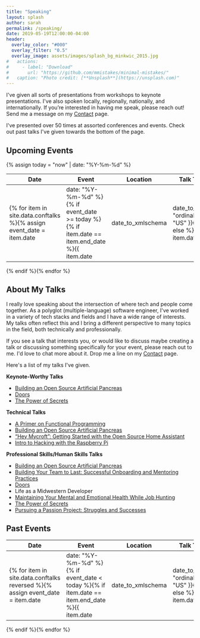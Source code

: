 ```yaml
---
title: "Speaking"
layout: splash
author: sarah
permalink: /speaking/
date: 2019-05-19T12:00:00-04:00
header:
  overlay_color: "#000"
  overlay_filter: "0.5"
  overlay_image: assets/images/splash_bg_minkwic_2015.jpg
#   actions:
#     - label: "Download"
#       url: "https://github.com/mmistakes/minimal-mistakes/"
#   caption: "Photo credit: [**Unsplash**](https://unsplash.com)"
---
```


I've given all sorts of presentations from workshops to keynote presentations. I've also spoken locally, regionally, 
nationally, and internationally. If you’re interested in having me speak, please reach out! Send me a message on my 
[Contact](contact/) page.

I've presented over 50 times at assorted conferences and events. Check out past talks I've given towards the bottom of the page.

## Upcoming Events

{% assign today = "now" | date: "%Y-%m-%d" %}

| Date | Event | Location | Talk Type | Talk Title | 
|------|-------|----------|-----------|------------|
{% for item in site.data.conftalks %}{% assign event_date = item.date | date: "%Y-%m-%d" %}{% if event_date >= today %}{% if item.date == item.end_date %}{{ item.date | date_to_xmlschema | date_to_string: "ordinal", "US" }}{% else %}{{ item.date | date_to_xmlschema | date_to_string: "ordinal", "US" }} - {{ item.end_date | date_to_xmlschema | date_to_string: "ordinal", "US" }}{% endif %} | {% if item.event_url %}<a href="{{ item.event_url}}" target="_blank">{{ item.event }}</a>{% else %}{{ item.event }}{% endif %} | {{ item.location }} | {{ item.type }} | {% if item.talk_url %}<a href="{{ item.talk_url}}">{{ item.title }}</a>{% else %}{{ item.title }}{% endif %}
{% endif %}{% endfor %}

## About My Talks

I really love speaking about the intersection of where tech and people come together. As a polyglot (multiple-language) 
software engineer, I've worked in a variety of tech stacks and fields and I have a wide range of interests. My talks 
often reflect this and I bring a different perspective to many topics in the field, both technically and professionally.

If you see a talk that interests you, or would like to discuss maybe creating a talk or discussing something 
specifically for your event, please reach out to me. I'd love to chat more about it. Drop me a line on my 
[Contact](contact/) page.

Here's a list of my talks I've given.

**Keynote-Worthy Talks**
- [Building an Open Source Artificial Pancreas](https://sarahwithee.com/speaking/building-an-open-source-artificial-pancreas/)
- [Doors](https://sarahwithee.com/speaking/doors/)
- [The Power of Secrets](https://sarahwithee.com/speaking/the-power-of-secrets/)

**Technical Talks**
- [A Primer on Functional Programming](https://sarahwithee.com/speaking/a-primer-on-functional-programming/)
- [Building an Open Source Artificial Pancreas](https://sarahwithee.com/speaking/building-an-open-source-artificial-pancreas/)
- [“Hey Mycroft”: Getting Started with the Open Source Home Assistant](https://sarahwithee.com/speaking/hey-mycroft-getting-started-with-the-open-source-home-assistant/)
- [Intro to Hacking with the Raspberry Pi](https://sarahwithee.com/speaking/intro-to-hacking-with-the-raspberry-pi/)
    
**Professional Skills/Human Skills Talks**
- [Building an Open Source Artificial Pancreas](https://sarahwithee.com/speaking/building-an-open-source-artificial-pancreas/)
- [Building Your Team to Last: Successful Onboarding and Mentoring Practices](https://sarahwithee.com/speaking/building-your-team-to-last/)
- [Doors](https://sarahwithee.com/speaking/doors/)
- Life as a Midwestern Developer
- [Maintaining Your Mental and Emotional Health While Job Hunting](https://sarahwithee.com/speaking/maintaining-your-mental-and-emotional-health-while-job-hunting/)
- [The Power of Secrets](https://sarahwithee.com/speaking/the-power-of-secrets/)
- [Pursuing a Passion Project: Struggles and Successes]()


## Past Events

| Date | Event | Location | Talk Type | Talk Title | 
|------|-------|----------|-----------|------------|
{% for item in site.data.conftalks reversed %}{% assign event_date = item.date | date: "%Y-%m-%d" %}{% if event_date < today %}{% if item.date == item.end_date %}{{ item.date | date_to_xmlschema | date_to_string: "ordinal", "US" }}{% else %}{{ item.date | date_to_xmlschema | date_to_string: "ordinal", "US" }} - {{ item.end_date | date_to_xmlschema | date_to_string: "ordinal", "US" }}{% endif %} | {% if item.event_url %}<a href="{{ item.event_url}}" target="_blank">{{ item.event }}</a>{% else %}{{ item.event }}{% endif %} | {{ item.location }} | {{ item.type }} | {% if item.talk_url %}<a href="{{ item.talk_url}}">{{ item.title }}</a>{% else %}{{ item.title }}{% endif %}
{% endif %}{% endfor %}
